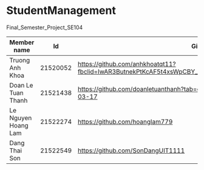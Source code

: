 # StudentManagement
Final_Semester_Project_SE104

|  Member name  |            Id | Github |
| ------------- | ------------- | --------------------------|
| Truong Anh Khoa     | 21520052  |https://github.com/anhkhoatqt11?fbclid=IwAR3ButnekPtKcAF5t4xsWpCBY_w_CyEzMUot39C74S4r7DwTpwCZQ9wtjU8
| Doan Le Tuan Thanh  | 21521438  |https://github.com/doanletuanthanh?tab=overview&from=2023-03-01&to=2023-03-17
| Le Nguyen Hoang Lam | 21522274  |https://github.com/hoanglam779
| Dang Thai Son       | 21522549  |https://github.com/SonDangUIT1111
